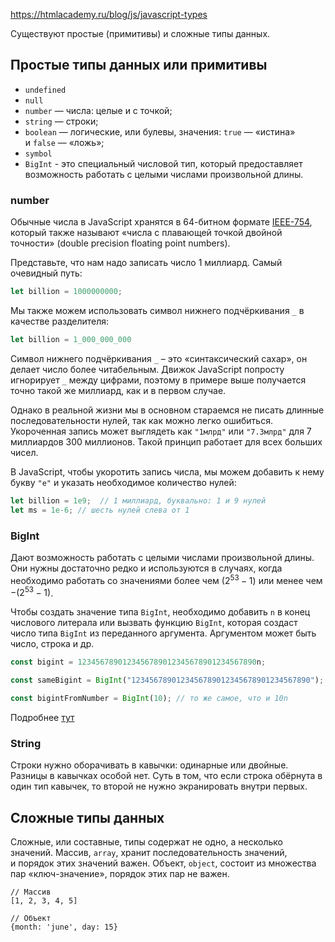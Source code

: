 https://htmlacademy.ru/blog/js/javascript-types

Существуют простые (примитивы) и сложные типы данных. 

## Простые типы данных или примитивы
- `undefined`
- `null`
- `number` — числа: целые и с точкой;
- `string` — строки;
- `boolean` — логические, или булевы, значения: `true` — «истина» и `false` — «ложь»;
- `symbol`
- `BigInt` - это специальный числовой тип, который предоставляет возможность работать с целыми числами произвольной длины.

### number
Обычные числа в JavaScript хранятся в 64-битном формате [IEEE-754](https://en.wikipedia.org/wiki/IEEE_754-1985), который также называют «числа с плавающей точкой двойной точности» (double precision floating point numbers).

Представьте, что нам надо записать число 1 миллиард. Самый очевидный путь:
```javascript
let billion = 1000000000;
```

Мы также можем использовать символ нижнего подчёркивания `_` в качестве разделителя:
```javascript
let billion = 1_000_000_000
```

Символ нижнего подчёркивания `_` – это «синтаксический сахар», он делает число более читабельным. Движок JavaScript попросту игнорирует `_` между цифрами, поэтому в примере выше получается точно такой же миллиард, как и в первом случае.

Однако в реальной жизни мы в основном стараемся не писать длинные последовательности нулей, так как можно легко ошибиться. Укороченная запись может выглядеть как `"1млрд"` или `"7.3млрд"` для 7 миллиардов 300 миллионов. Такой принцип работает для всех больших чисел.

В JavaScript, чтобы укоротить запись числа, мы можем добавить к нему букву `"e"` и указать необходимое количество нулей:
```javascript
let billion = 1e9;  // 1 миллиард, буквально: 1 и 9 нулей
let ms = 1e-6; // шесть нулей слева от 1
```



### BigInt
Дают возможность работать с целыми числами произвольной длины. Они нужны достаточно редко и используются в случаях, когда необходимо работать со значениями более чем $(2^{53}-1)$ или менее чем $-(2^{53}-1)$.

Чтобы создать значение типа `BigInt`, необходимо добавить `n` в конец числового литерала или вызвать функцию `BigInt`, которая создаст число типа `BigInt` из переданного аргумента. Аргументом может быть число, строка и др.

```javascript
const bigint = 1234567890123456789012345678901234567890n;

const sameBigint = BigInt("1234567890123456789012345678901234567890");

const bigintFromNumber = BigInt(10); // то же самое, что и 10n
```

Подробнее [тут](https://learn.javascript.ru/bigint)

### String
Строки нужно оборачивать в кавычки: одинарные или двойные. Разницы в кавычках особой нет. Суть в том, что если строка обёрнута в один тип кавычек, то второй не нужно экранировать внутри первых. 


## Сложные типы данных
Сложные, или составные, типы содержат не одно, а несколько значений. Массив, `array`, хранит последовательность значений, и порядок этих значений важен. Объект, `object`, состоит из множества пар «ключ-значение», порядок этих пар не важен.

```
// Массив
[1, 2, 3, 4, 5]

// Объект
{month: 'june', day: 15}
```